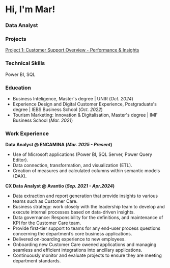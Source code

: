 # Hi, I'm Mar!
### Data Analyst


### Projects
[Project 1: Customer Support Overview - Performance & Insights](https://github.com/marloher/mar-s_portfolio/blob/main/Customer%20Support%20Overview%20-%20Performance%20%26%20Insights.pdf) 

### Technical Skills
Power BI, SQL


### Education
- Business Inteligence, Master's degree | UNIR (_Oct. 2024_)
- Experience Design and Digital Customer Experience, Postgraduate's degree | IEBS Business School (_Oct. 2022_)
- Tourism Marketing: Innovation & Digitalisation, Master's degree | IMF Business School (_Mar. 2021_)


### Work Experience 
**Data Analyst @ ENCAMINA (_Mar. 2025 - Present_)**
- Use of Microsoft applications (Power BI, SQL Server, Power Query Editor).
- Data connection, transformation, and visualization (ETL).
- Creation of measures and calculated columns within semantic models (DAX).

**CX Data Analyst @ Avantio (_Sep. 2021 - Apr.2024_)**
- Data extraction and report generation that provide insights to various teams such as Customer Care.
- Business strategy: work closely with the leadership team to develop and execute internal processes based on data-driven insights.
- Data governance: Responsibility for the definitions, and maintenance of KPI for the Customer Care team.
- Provide first-tier support to teams for any end-user process questions concerning the department’s core business applications.
- Delivered on-boarding experience to new employees.
- Onboarding new Customer Care owened applications and managing seamless and efficient integrations into ancillary applications.
- Continuously monitor and evaluate projects to ensure they are meeting department standards.



